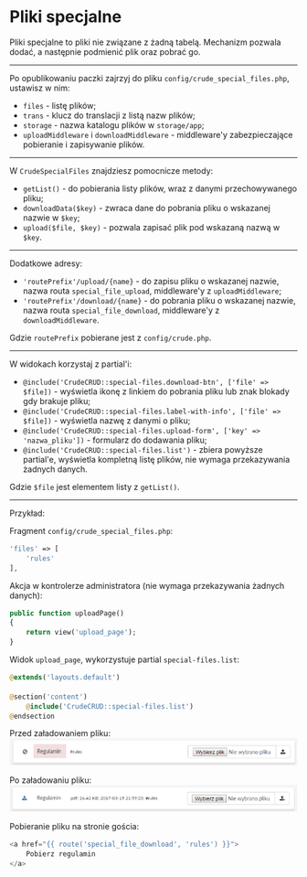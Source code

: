 Pliki specjalne
===

Pliki specjalne to pliki nie związane z żadną tabelą. Mechanizm pozwala dodać, a następnie podmienić plik oraz pobrać go.

---

Po opublikowaniu paczki zajrzyj do pliku `config/crude_special_files.php`, ustawisz w nim:
* `files` - listę plików;
* `trans` - klucz do translacji z listą nazw plików;
* `storage` - nazwa katalogu plików w `storage/app`;
* `uploadMiddleware` i `downloadMiddleware` - middleware'y zabezpieczające pobieranie i zapisywanie plików.

---

W `CrudeSpecialFiles` znajdziesz pomocnicze metody:
* `getList()` - do pobierania listy plików, wraz z danymi przechowywanego pliku;
* `downloadData($key)` - zwraca dane do pobrania pliku o wskazanej nazwie w `$key`;
* `upload($file, $key)` - pozwala zapisać plik pod wskazaną nazwą w `$key`.

---

Dodatkowe adresy:
* `'routePrefix'/upload/{name}` - do zapisu pliku o wskazanej nazwie, nazwa routa `special_file_upload`, middleware'y z `uploadMiddleware`;
* `'routePrefix'/download/{name}` - do pobrania pliku o wskazanej nazwie, nazwa routa `special_file_download`, middleware'y z `downloadMiddleware`.

Gdzie `routePrefix` pobierane jest z `config/crude.php`.

---

W widokach korzystaj z partial'i:
* `@include('CrudeCRUD::special-files.download-btn', ['file' => $file])` - wyświetla ikonę z linkiem do pobrania pliku lub znak blokady gdy brakuje pliku;
* `@include('CrudeCRUD::special-files.label-with-info', ['file' => $file])` - wyświetla nazwę z danymi o pliku;
* `@include('CrudeCRUD::special-files.upload-form', ['key' => 'nazwa_pliku'])` - formularz do dodawania pliku;
* `@include('CrudeCRUD::special-files.list')` - zbiera powyższe partial'e, wyświetla kompletną listę plików, nie wymaga przekazywania żadnych danych.

Gdzie `$file` jest elementem listy z `getList()`.

---

Przykład:

Fragment `config/crude_special_files.php`:
```php
'files' => [
    'rules'
],
```

Akcja w kontrolerze administratora (nie wymaga przekazywania żadnych danych):
```php
public function uploadPage()
{
    return view('upload_page');
}
```

Widok `upload_page`, wykorzystuje partial `special-files.list`:
```php
@extends('layouts.default')

@section('content')
    @include('CrudeCRUD::special-files.list')
@endsection
```

Przed załadowaniem pliku:
![/wiki/pl/helpers/special_files/sf_1.png](/wiki/pl/helpers/special_files/sf_1.png "Przed załadowaniem pliku")

Po załadowaniu pliku:
![/wiki/pl/helpers/special_files/sf_2.png](/wiki/pl/helpers/special_files/sf_2.png "Po załadowaniu pliku")

Pobieranie pliku na stronie gościa:
```php
<a href="{{ route('special_file_download', 'rules') }}">
    Pobierz regulamin
</a>
```

